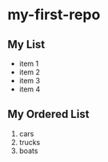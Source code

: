 <!--
get is not the same as gethub
-->

# my-first-repo

## My List
- item 1
- item 2
- item 3
- item 4

## My Ordered List
1. cars
2. trucks
3. boats
